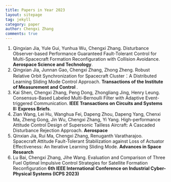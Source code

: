 ```yaml
---
title: Papers in Year 2023
layout: sitepage
tag: jekyll
category: paper
author: Chengxi Zhang
comments: true
---
```

<ol>
	<li>Qingxian Jia, Yule Gui, Yunhua Wu, Chengxi Zhang. Disturbance Observer-based Performance Guaranteed Fault-Tolerant Control for Multi-Spacecraft Formation Reconfiguration with Collision Avoidance. <b>Aerospace Science and Technology</b>. </li>
	<li>Qingxian Jia, Junnan Gao, Chengxi Zhang, Zhong Zheng. Robust Relative Orbit Synchronization for Spacecraft Cluster：A Distributed Learning Sliding Mode Control Approach. <b>Transactions of the Institute of Measurement and Control </b>. </li>
	<li>Kai Shen, Chengxi Zhang, Peng Dong, Zhongliang Jing, Henry Leung.  Consensus-Based Labeled Multi-Bernoulli Filter with Adaptive Event-triggered Communication. <b>IEEE Transactions on Circuits and Systems II: Express Briefs</b>. </li>
	<li>Zian Wang, Lei Hu, Wanghua Fei, Dapeng Zhou, Dapeng Yang, Chenxi Ma, Zheng Gong, Jin Wu, Chengxi Zhang, Yi Yang. High-performance Attitude Control Design of Supersonic Tailless Aircraft: A Cascaded Disturbance Rejection Approach. <b>Aerospace</b></li>
	<li>Qinxian Jia, Rui Ma, Chengxi Zhang, Renuganth Varatharajoo. Spacecraft Attitude Fault-Tolerant Stabilization against Loss of Actuator Effectiveness: An Iterative Learning Sliding Mode. <b>Advances in Space Research</b> </li>
	<li>Lu Bai, Chengxi Zhang, Jihe Wang. Evaluation and Comparison of Three Fuel Optimal Impulsive Control Strategies for Satellite Formation Reconfiguration <b>6th IEEE International Conference on Industrial Cyber-Physical Systems (ICPS 2023)</b> </li>

</ol>





<!--

	<li>Ming-Zhe Dai, <b>Chengxi Zhang*</b>, Henry Leung, Peng Dong, Bo Li. Distributed Integral-type Edge-event- and Self-triggered Synchronization for Nonlinear Multi-agent Systems. <b>IEEE Transactions on Systems, Man and Cybernetics: Systems</b>. (Under Revision)</li>
	<li><b>Chengxi Zhang</b>, Ming-Zhe Dai, Jin Wu, Bing Xiao, Bo Li, Mingjiang Wang. Neural-networks and event-based fault-tolerant control for spacecraft attitude stabilization, <b>Aerospace Science and Technology</b>. (Under Revision)</li>
	
	<li>Ming-Zhe Dai , Choon Ki Ahn, Jin Wu, <b>Chengxi Zhang</b>, Mingzhen Gui, Performance Adjustable Event-Triggered Synchronization Policies to Nonlinear Multi-Agent Systems, <b>IEEE Systems Journal. </b>(Under Review)</li>
	<li>Ming-Zhe Dai, <b>Chengxi Zhang</b>, Peng Dong, Henry Leung. Lp function based event-triggered policy tospacecraft attitude tracking<b>IEEE Transactions on Automatic Control</b>(Under Revision)</li>

</font>这个用来调整行间距
(师傅的雪人)

<img src="{{site.url}}/images/posts/2016-01-22-snowman.jpg " alt="" width="400" height="400" title="" align="" />

![mysnowman]({{site.url}}/images/posts/2016-01-22-snowman.JPG)

<img src="{{site.url}}/images/posts/SJTUDawn.jpg " alt="" width="480" height="360" title="" align="" />

-->
